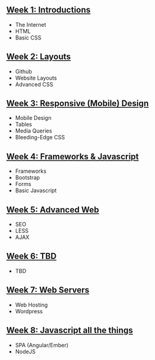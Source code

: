 [Week 1: Introductions](Week-1)
--------
* The Internet
* HTML
* Basic CSS

[Week 2: Layouts](Week-2)
--------
* Github
* Website Layouts
* Advanced CSS

[Week 3: Responsive (Mobile) Design](Week-3)
---------
* Mobile Design
* Tables
* Media Queries
* Bleeding-Edge CSS

[Week 4: Frameworks & Javascript](Week-4)
--------
* Frameworks
* Bootstrap
* Forms
* Basic Javascript

[Week 5: Advanced Web](Week-5)
--------
* SEO
* LESS
* AJAX

[Week 6: TBD](Week-6)
----------
* TBD

[Week 7: Web Servers](Week-7)
--------
* Web Hosting
* Wordpress

[Week 8: Javascript all the things](Week-8)
--------
* SPA (Angular/Ember)
* NodeJS